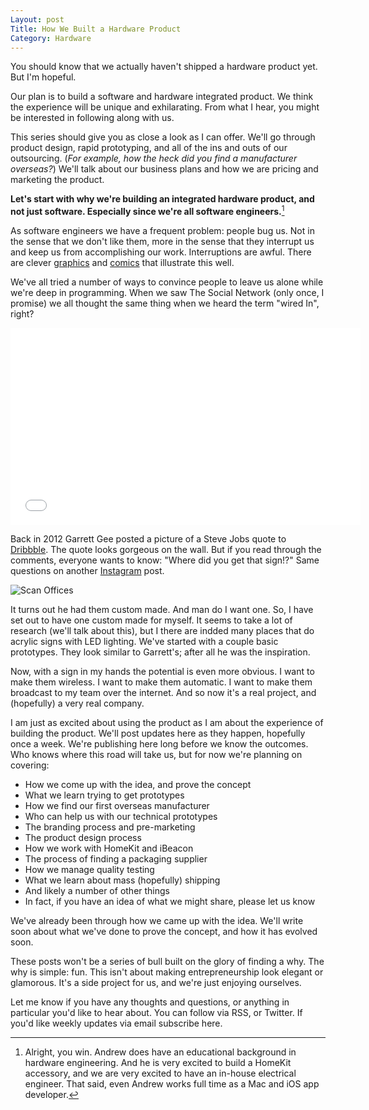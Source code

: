 ```yaml
---
Layout: post
Title: How We Built a Hardware Product
Category: Hardware
---
```


You should know that we actually haven't shipped a hardware product yet. But I'm hopeful. 

Our plan is to build a software and hardware integrated product. We think the experience will be unique and exhilarating. From what I hear, you might be interested in following along with us.

This series should give you as close a look as I can offer. We'll go through product design, rapid prototyping, and all of the ins and outs of our outsourcing. (*For example, how the heck did you find a manufacturer overseas?*) We'll talk about our business plans and how we are pricing and marketing the product.

**Let's start with why we're building an integrated hardware product, and not just software. Especially since we're all software engineers.**[^1]

As software engineers we have a frequent problem: people bug us. Not in the sense that we don't like them, more in the sense that they interrupt us and keep us from accomplishing our work. Interruptions are awful. There are clever [graphics](http://thefuturebuzz.com/wp-content/uploads/2013/03/sAdZ63y.jpg) and [comics](http://heeris.id.au/2013/this-is-why-you-shouldnt-interrupt-a-programmer/) that illustrate this well.

We've all tried a number of ways to convince people to leave us alone while we're deep in programming. When we saw The Social Network (only once, I promise) we all thought the same thing when we heard the term "wired In", right? 

<div class="video-container">
<iframe width="560" height="315" src="//www.youtube.com/embed/4c0lk-LtLI0" frameborder="0" allowfullscreen></iframe>
</div>

Back in 2012 Garrett Gee posted a picture of a Steve Jobs quote to [Dribbble](https://dribbble.com/shots/593748-Steve-Jobs-Quote-Workspace). The quote looks gorgeous on the wall. But if you read through the comments, everyone wants to know: "Where did you get that sign!?" Same questions on another [Instagram](http://instagram.com/p/cutRz/) post. 

![Scan Offices](https://d13yacurqjgara.cloudfront.net/users/17968/screenshots/593748/steve_jobs_quote_garrett_g.png)

It turns out he had them custom made. And man do I want one. So, I have set out to have one custom made for myself. It seems to take a lot of research (we'll talk about this), but I there are indded many places that do acrylic signs with LED lighting. We've started with a couple basic prototypes. They look similar to Garrett's; after all he was the inspiration.

Now, with a sign in my hands the potential is even more obvious. I want to make them wireless. I want to make them automatic. I want to make them broadcast to my team over the internet. And so now it's a real project, and (hopefully) a very real company.

I am just as excited about using the product as I am about the experience of building the product. We'll post updates here as they happen, hopefully once a week. We're publishing here long before we know the outcomes. Who knows where this road will take us, but for now we're planning on covering:

* How we come up with the idea, and prove the concept
* What we learn trying to get prototypes
* How we find our first overseas manufacturer 
* Who can help us with our technical prototypes
* The branding process and pre-marketing
* The product design process
* How we work with HomeKit and iBeacon
* The process of finding a packaging supplier
* How we manage quality testing
* What we learn about mass (hopefully) shipping 
* And likely a number of other things	
* In fact, if you have an idea of what we might share, please let us know

We've already been through how we came up with the idea. We'll write soon about what we've done to prove the concept, and how it has evolved soon. 

These posts won't be a series of bull built on the glory of finding a why. The why is simple: fun. This isn't about making entrepreneurship look elegant or glamorous. It's a side project for us, and we're just enjoying ourselves.

Let me know if you have any thoughts and questions, or anything in particular you'd like to hear about. You can follow via RSS, or Twitter. If you'd like weekly updates via email subscribe here.

[^1]: Alright, you win. Andrew does have an educational background in hardware engineering. And he is very excited to build a HomeKit accessory, and we are very excited to have an in-house electrical engineer. That said, even Andrew works full time as a Mac and iOS app developer.